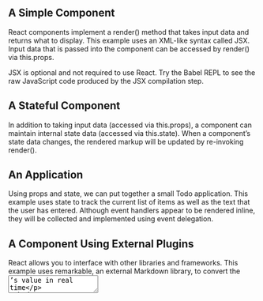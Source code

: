 ## A Simple Component
React components implement a render() method that takes input data and returns what to display. This example uses an XML-like syntax called JSX. Input data that is passed into the component can be accessed by render() via this.props.

JSX is optional and not required to use React. Try the Babel REPL to see the raw JavaScript code produced by the JSX compilation step.

## A Stateful Component
In addition to taking input data (accessed via this.props), a component can maintain internal state data (accessed via this.state). When a component’s state data changes, the rendered markup will be updated by re-invoking render().

## An Application
Using props and state, we can put together a small Todo application. This example uses state to track the current list of items as well as the text that the user has entered. Although event handlers appear to be rendered inline, they will be collected and implemented using event delegation.

## A Component Using External Plugins
React allows you to interface with other libraries and frameworks. This example uses remarkable, an external Markdown library, to convert the <textarea>’s value in real time
